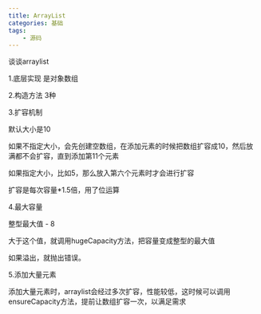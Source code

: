 ```yaml
---
title: ArrayList
categories: 基础
tags: 
	- 源码
---
```


谈谈arraylist

1.底层实现    是对象数组

2.构造方法   3种

3.扩容机制

默认大小是10

如果不指定大小，会先创建空数组，在添加元素的时候把数组扩容成10，然后放满都不会扩容，直到添加第11个元素

如果指定大小，比如5，那么放入第六个元素时才会进行扩容

扩容是每次容量*1.5倍，用了位运算

4.最大容量

整型最大值 - 8

大于这个值，就调用hugeCapacity方法，把容量变成整型的最大值

如果溢出，就抛出错误。

5.添加大量元素

添加大量元素时，arraylist会经过多次扩容，性能较低，这时候可以调用ensureCapacity方法，提前让数组扩容一次，以满足需求

